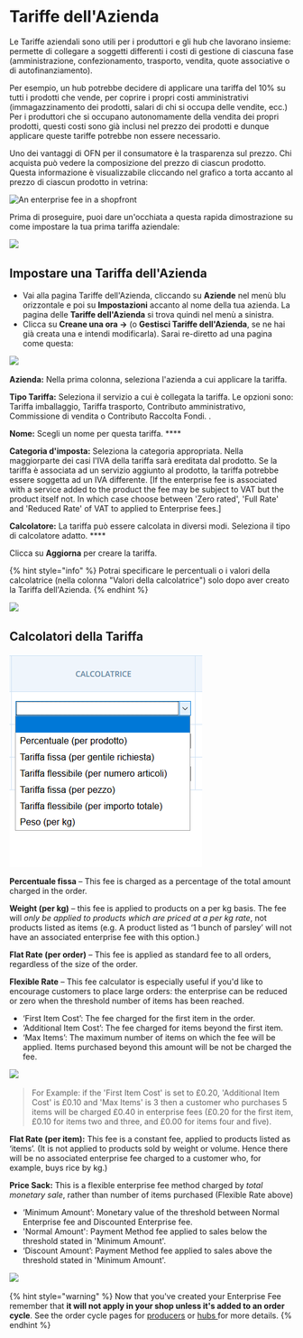 # Tariffe dell'Azienda

Le Tariffe aziendali sono utili per i produttori e gli hub che lavorano insieme: permette di collegare a soggetti differenti i costi di gestione di ciascuna fase \(amministrazione, confezionamento, trasporto, vendita, quote associative o di autofinanziamento\).

Per esempio, un hub potrebbe decidere di applicare una tariffa del 10% su tutti i prodotti che vende, per coprire i propri costi amministrativi \(immagazzinamento dei prodotti, salari di chi si occupa delle vendite, ecc.\)   
Per i produttori che si occupano autonomamente della vendita dei propri prodotti, questi costi sono già inclusi nel prezzo dei prodotti e dunque applicare queste tariffe potrebbe non essere necessario. 

Uno dei vantaggi di OFN per il consumatore è la trasparenza sul prezzo. Chi acquista può vedere la composizione del prezzo di ciascun prodotto. Questa informazione è visualizzabile cliccando nel grafico a torta accanto al prezzo di ciascun prodotto in vetrina: 

![An enterprise fee in a shopfront](../../.gitbook/assets/enterprsie-fee-in-shopfront.png)

Prima di proseguire, puoi dare un'occhiata a questa rapida dimostrazione su come impostare la tua prima tariffa aziendale: 

![](../../.gitbook/assets/enterprisefeefirst.gif)

## Impostare una Tariffa dell'Azienda

* Vai alla pagina Tariffe dell'Azienda, cliccando su **Aziende** nel menù blu orizzontale e poi su **Impostazioni** accanto al nome della tua azienda. La pagina delle **Tariffe dell'Azienda** si trova quindi nel menù a sinistra. 
* Clicca su **Creane una ora -&gt;** \(o **Gestisci Tariffe dell'Azienda**, se ne hai già creata una e intendi modificarla\). Sarai re-diretto ad una pagina come questa:  

![](../../.gitbook/assets/enterprisefeecreate.jpg)

**Azienda:** Nella prima colonna, seleziona l'azienda a cui applicare la tariffa. 

**Tipo Tariffa:** Seleziona il servizio a cui è collegata la tariffa. Le opzioni sono: Tariffa imballaggio, Tariffa trasporto, Contributo amministrativo, Commissione di vendita o Contributo Raccolta Fondi. .

**Nome:** Scegli un nome per questa tariffa. ****

**Categoria d'imposta:** Seleziona la categoria appropriata. Nella maggiorparte dei casi l'IVA della tariffa sarà ereditata dal prodotto. Se la tariffa è associata ad un servizio aggiunto al prodotto, la tariffa potrebbe essere soggetta ad un IVA differente. \[If the enterprise fee is associated with a service added to the product the fee may be subject to VAT but the product itself not. In which case choose between 'Zero rated', 'Full Rate' and 'Reduced Rate' of VAT to applied to Enterprise fees.\]

**Calcolatore:** La tariffa può essere calcolata in diversi modi. Seleziona il tipo di calcolatore adatto. ****

Clicca su **Aggiorna** per creare la tariffa.

{% hint style="info" %}
Potrai specificare le percentuali o i valori della calcolatrice \(nella colonna "Valori della calcolatrice"\) solo dopo aver creato la Tariffa dell'Azienda. 
{% endhint %}

![](../../.gitbook/assets/enterprisefee2.jpg)

## Calcolatori della Tariffa

![](../../.gitbook/assets/tariffe-dellazienda.png)

**Percentuale fissa** – This fee is charged as a percentage of the total amount charged in the order.

**Weight \(per kg\)** – this fee is applied to products on a per kg basis. The fee will _only be applied to products which are priced at a per kg rate_, not products listed as items \(e.g. A product listed as ‘1 bunch of parsley’ will not have an associated enterprise fee with this option.\)

**Flat Rate \(per order\)** – This fee is applied as standard fee to all orders, regardless of the size of the order.

**Flexible Rate** – This fee calculator is especially useful if you'd like to encourage customers to place large orders: the enterprise can be reduced or zero when the threshold number of items has been reached. 

* ‘First Item Cost’: The fee charged for the first item in the order.
* ‘Additional Item Cost’: The fee charged for items beyond the first item.
* ‘Max Items’: The maximum number of items on which the fee will be applied. Items purchased beyond this amount will be not be charged the fee.

![](../../.gitbook/assets/enterprisefeeflex.jpg)

> For Example: if the 'First Item Cost' is set to £0.20, 'Additional Item Cost' is £0.10 and 'Max Items' is 3 then a customer who purchases 5 items will be charged £0.40 in enterprise fees \(£0.20 for the first item, £0.10 for items two and three, and £0.00 for items four and five\).

**Flat Rate \(per item\):** This fee is a constant fee, applied to products listed as ‘items’. \(It is not applied to products sold by weight or volume. Hence there will be no associated enterprise fee charged to a customer who, for example, buys rice by kg.\)

**Price Sack:** This is a flexible enterprise fee method charged by _total monetary sale_, rather than number of items purchased \(Flexible Rate above\)

* ‘Minimum Amount’: Monetary value of the threshold between Normal Enterprise fee and Discounted Enterprise fee. 
* 'Normal Amount': Payment Method fee applied to sales below the threshold stated in 'Minimum Amount'.
* ‘Discount Amount’: Payment Method fee applied to sales above the threshold stated in 'Minimum Amount'.

![](../../.gitbook/assets/enterprisefeepc.jpg)

{% hint style="warning" %}
Now that you've created your Enterprise Fee remember that **it will not apply in your shop unless it's added to an order cycle**. See the order cycle pages for [producers](order-cycle/order-cycles-for-producers.md) or [hubs ](order-cycle/order-cycles-for-hubs.md)for more details.
{% endhint %}

